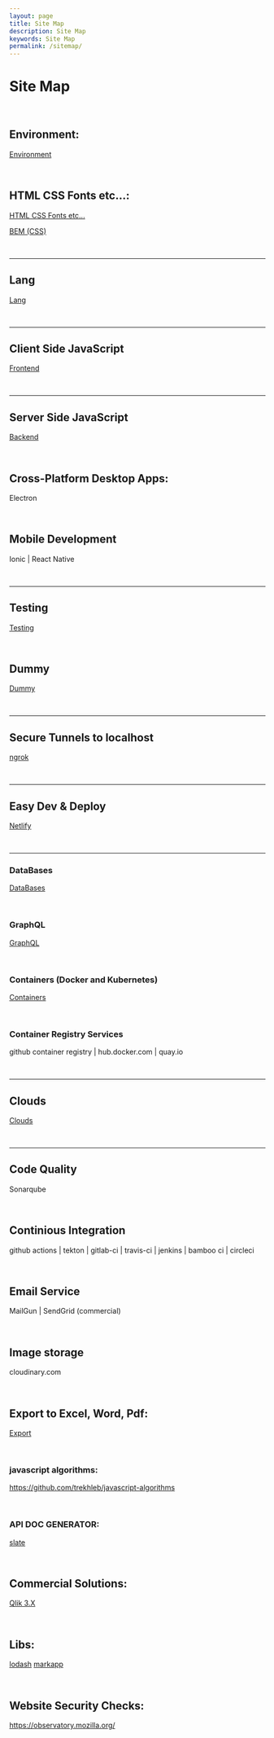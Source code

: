 ```yaml
---
layout: page
title: Site Map
description: Site Map
keywords: Site Map
permalink: /sitemap/
---
```


# Site Map

<br/>

## Environment:

<a href="/env/">Environment</a>

<br/>

## HTML CSS Fonts etc...:

<a href="/html/">HTML CSS Fonts etc...</a>

<a href="http://getbem.com/" rel="nofollow">BEM (CSS)</a>

<br/>
<hr/>

## Lang

<a href="/lang/">Lang</a>

<br/>
<hr/>

## Client Side JavaScript

<a href="/client/">Frontend</a>

<br/>
<hr/>

## Server Side JavaScript

<a href="/server/">Backend</a>

<br/>

## Cross-Platform Desktop Apps:

Electron

<br/>

## Mobile Development

Ionic | React Native

<br/>
<hr/>

## Testing

<a href="/testing/">Testing</a>

<br/>

## Dummy

<a href="/dummy/">Dummy</a>

<br/>
<hr/>

## Secure Tunnels to localhost

<a href="/tunnels/ngrok/">ngrok</a>

<br/>
<hr/>

## Easy Dev & Deploy

<a href="https://www.youtube.com/watch?v=FMhVXOA54x8">Netlify</a>

<br/>
<hr/>

### DataBases

<a href="/databases/">DataBases</a>

<br/>

### GraphQL

<a href="/api/graphql/">GraphQL</a>

<br/>

### Containers (Docker and Kubernetes)

<a href="/containers/">Containers</a>

<br/>

### Container Registry Services

github container registry | hub.docker.com | quay.io

<br/>
<hr/>

## Clouds

<a href="/clouds/">Clouds</a>

<br/>
<hr/>

## Code Quality

Sonarqube

<br/>

## Continious Integration

github actions | tekton | gitlab-ci | travis-ci | jenkins | bamboo ci | circleci

<br/>

## Email Service

MailGun | SendGrid (commercial)

<br/>

## Image storage

cloudinary.com

<br/>

## Export to Excel, Word, Pdf:

<a href="/export/">Export</a>

<br/>

### javascript algorithms:

https://github.com/trekhleb/javascript-algorithms

<br/>

### API DOC GENERATOR:

<a href="https://github.com/lord/slate" rel="nofollow">slate</a>

<br/>

## Commercial Solutions:

<a href="/commercial/qlik/3.x/">Qlik 3.X</a>

<br/>

## Libs:

<a href="https://lodash.com/" rel="nofollow">lodash</a>
<a href="http://markapp.io/" rel="nofollow">markapp</a>

<br/>

## Website Security Checks:

https://observatory.mozilla.org/
